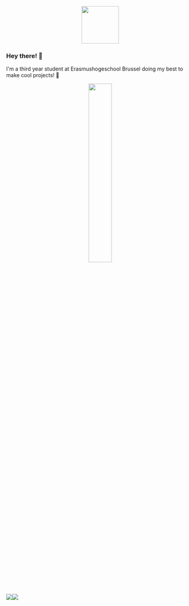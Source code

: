 <div id="header" align="center" style="text-align: center;">
  <img src="https://media.giphy.com/media/2Ygy0khwewLgMSYM0t/giphy.gif" width="100"/>
</div>

### Hey there! 👋

I'm a third year student at Erasmushogeschool Brussel doing my best to make cool projects! 🚀

<div id="header" align="center">
  <img width="35%" src="https://github-readme-stats.vercel.app/api/top-langs/?username=Matthias-VdC&show_icons=true&theme=tokyonight" alt="">
  <br>
  <div style="display: flex;">
    <a href="https://github.com/Matthias-VdC/iot-ai-werkstuk-matthias">
      <img src="https://github-readme-stats.vercel.app/api/pin/?username=Matthias-VdC&repo=iot-ai-werkstuk-matthias&show_icons=true&theme=tokyonight" >
    </a>
    <img src="https://github-readme-stats.vercel.app/api?username=Matthias-VdC&show_icons=true&theme=tokyonight" alt"">
  </div>
</div>
